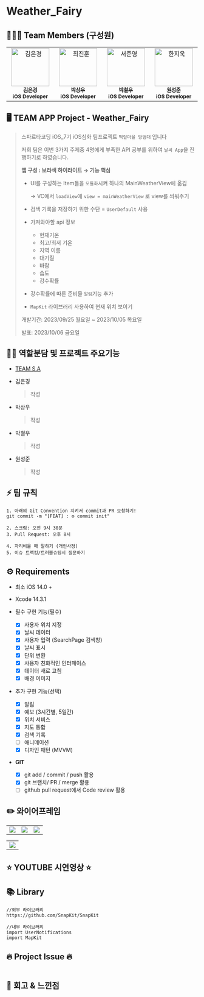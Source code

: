 # Weather_Fairy

## 🧑‍🤝‍🧑 Team Members (구성원)
<table>
  <tbody>
    <tr>
     <td align="center" valign="top" width="14.28%">
       <a href="https://github.com/Luna828">
       <img src="https://avatars.githubusercontent.com/u/93186591?v=4" width="100px;" alt="김은경"/>
       <br />
         <sub>
           <b>김은경</b>
         </sub>
       </a>
       <br />
       <sub>
           <b>iOS Developer</b>
       </sub>
       <br />
     </td>
    <td align="center" valign="top" width="14.28%">
       <a href="https://github.com/angwoo0503">
       <img src="https://avatars.githubusercontent.com/u/136118540?v=4" width="100px;" alt="최진훈"/>
       <br />
         <sub>
           <b>박상우</b>
         </sub>
       </a>
       <br />
       <sub>
           <b>iOS Developer</b>
       </sub>
       <br />
     </td>
      <td align="center" valign="top" width="14.28%">
       <a href="https://github.com/chumubird">
       <img src="https://avatars.githubusercontent.com/u/138557882?v=4" width="100px;" alt="서준영"/>
       <br />
         <sub>
           <b>박철우</b>
         </sub>
       </a>
       <br />
       <sub>
           <b>iOS Developer</b>
       </sub>
       <br />
     </td>
      <td align="center" valign="top" width="14.28%">
       <a href="https://github.com/dnjs012452">
       <img src="https://avatars.githubusercontent.com/u/139090550?v=4" width="100px;" alt="한지욱"/>
       <br />
         <sub>
           <b>원성준</b>
         </sub>
       </a>
       <br />
       <sub>
           <b>iOS Developer</b>
       </sub>
       <br />
     </td>
  </tbody>
</table>

## 🖥️ TEAM APP Project - Weather_Fairy
> 스파르타코딩 iOS_7기 iOS심화 팀프로젝트 `떡잎마을 방범대` 입니다
> 
> 저희 팀은 이번 3가지 주제중 4명에게 부족한 API 공부를 위하여 `날씨 App`을 진행하기로 하였습니다.
> 
> **앱 구성 : 보라색 하이라이트 → 기능 핵심**
> 
> - UI를 구성하는 Item들을 `모듈화`시켜 하나의 MainWeatherView에 옮김
>     
>     → VC에서 `loadView`에 `view = mainWeatherView` 로 view를 씌워주기
>     
> - 검색 기록을 저장하기 위한 수단 = `UserDefault` 사용
> - 가져와야할 api 정보
>     - 현재기온
>     - 최고/최저 기온
>     - 지역 이름
>     - 대기질
>     - 바람
>     - 습도
>     - 강수확률
> - 강수확률에 따른 준비물 `알림`기능 추가
> - `MapKit` 라이브러리 사용하여 현재 위치 보이기
> 
> 개발기간: 2023/09/25 월요일 ~ 2023/10/05 목요일
> 
> 발표: 2023/10/06 금요일
>

## 👨‍💻 역할분담 및 프로젝트 주요기능 
* [TEAM S.A](https://www.notion.so/S-A-1f9f48c90f2b49b6a6a4a3e2cda18086)

* 김은경
  > 작성
  
* 박상우
  > 작성
  
* 박철우
  > 작성
  
* 원성준
  > 작성

## ⚡️ 팀 규칙
```text
1. 아래의 Git Convention 지켜서 commit과 PR 요청하기! 
git commit -m "[FEAT] : ⚙️ commit init"

2. 스크럼: 오전 9시 30분
3. Pull Request: 오후 8시

4. 자리비울 때 말하기 (개인사정)
5. 이슈 트랙킹/트러블슈팅시 질문하기
```
## ⚙️ Requirements

- 최소 iOS 14.0 +

- Xcode 14.3.1

- 필수 구현 기능(필수)
    - [x]  사용자 위치 지정
    - [x]  날씨 데이터
    - [x]  사용자 입력 (SearchPage 검색창)
    - [x]  날씨 표시
    - [x]  단위 변환
    - [x]  사용자 친화적인 인터페이스
    - [x]  데이터 새로 고침
    - [x]  배경 이미지
    
- 추가 구현 기능(선택)
    - [x]  알림
    - [x]  예보 (3시간별, 5일간)
    - [x]  위치 서비스
    - [x]  지도 통합
    - [x]  검색 기록
    - [ ]  애니메이션
    - [x]  디자인 패턴 (MVVM)
    
- **GIT**
    - [x]  git add / commit / push 활용
    - [x]  git 브랜치/ PR / merge 활용
    - [ ]  github pull request에서 Code review 활용

## ✏️ 와이어프레임
  <table>
    <tr>
      <td>
        <img src="https://github.com/iOS-Oppenheimer/Weather_Fairy/assets/93186591/d61440c8-6d28-4f95-8ff8-d12b6406dd37"/>
      </td>
      <td>
        <img src="https://github.com/iOS-Oppenheimer/Weather_Fairy/assets/93186591/b90a5003-4326-4904-9c44-e3efda574e67"/>
      </td>
      <td>
        <img src="https://github.com/iOS-Oppenheimer/Weather_Fairy/assets/93186591/5af549eb-ff7a-4afd-9eb6-5fc073411814"/>
      </td>
    </tr>
  </table>

  <table>
    <tr>
      <td>
        <img src="https://github.com/iOS-Oppenheimer/Weather_Fairy/assets/93186591/b112fa1e-10ca-4612-a115-2933f56bcaae"/>
      </td>
    </tr>
  </table>

## ⭐️ YOUTUBE 시연영상 ⭐️


## 📚 Library
```text
//외부 라이브러리
https://github.com/SnapKit/SnapKit

//내부 라이브러리
import UserNotifications
import MapKit
```

## 🔥 Project Issue 🔥
```text

```

## 🍎 회고 & 느낀점
```text

```
